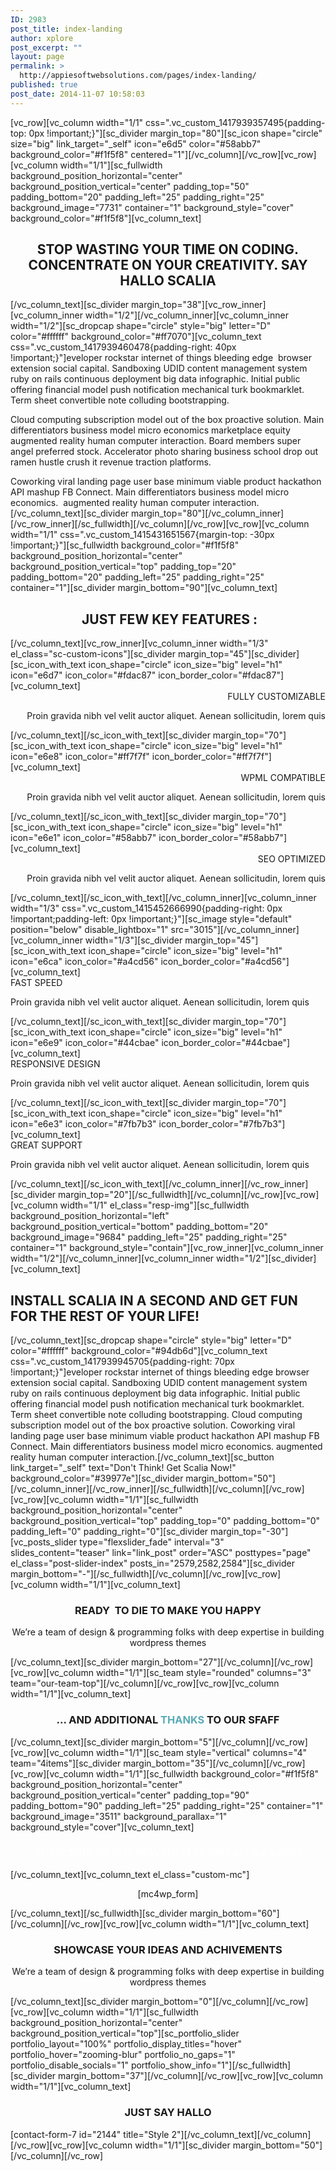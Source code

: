 ```yaml
---
ID: 2983
post_title: index-landing
author: xplore
post_excerpt: ""
layout: page
permalink: >
  http://appiesoftwebsolutions.com/pages/index-landing/
published: true
post_date: 2014-11-07 10:58:03
---
```

[vc_row][vc_column width="1/1" css=".vc_custom_1417939357495{padding-top: 0px !important;}"][sc_divider margin_top="80"][sc_icon shape="circle" size="big" link_target="_self" icon="e6d5" color="#58abb7" background_color="#f1f5f8" centered="1"][/vc_column][/vc_row][vc_row][vc_column width="1/1"][sc_fullwidth background_position_horizontal="center" background_position_vertical="center" padding_top="50" padding_bottom="20" padding_left="25" padding_right="25" background_image="7731" container="1" background_style="cover" background_color="#f1f5f8"][vc_column_text]
<h2 style="text-align: center;">STOP WASTING YOUR TIME ON CODING.
CONCENTRATE ON YOUR CREATIVITY.
SAY HALLO SCALIA</h2>
[/vc_column_text][sc_divider margin_top="38"][vc_row_inner][vc_column_inner width="1/2"][/vc_column_inner][vc_column_inner width="1/2"][sc_dropcap shape="circle" style="big" letter="D" color="#ffffff" background_color="#ff7070"][vc_column_text css=".vc_custom_1417939460478{padding-right: 40px !important;}"]eveloper rockstar internet of things bleeding edge  browser extension social capital. Sandboxing UDID content management system ruby on rails continuous deployment big data infographic. Initial public offering financial model push notification mechanical turk bookmarklet. Term sheet convertible note colluding bootstrapping.

Cloud computing subscription model out of the box proactive solution. Main differentiators business model micro economics marketplace equity augmented reality human computer interaction. Board members super angel preferred stock. Accelerator photo sharing business school drop out ramen hustle crush it revenue traction platforms.

Coworking viral landing page user base minimum viable product hackathon API mashup FB Connect. Main differentiators business model micro economics.  augmented reality human computer interaction.[/vc_column_text][sc_divider margin_top="80"][/vc_column_inner][/vc_row_inner][/sc_fullwidth][/vc_column][/vc_row][vc_row][vc_column width="1/1" css=".vc_custom_1415431651567{margin-top: -30px !important;}"][sc_fullwidth background_color="#f1f5f8" background_position_horizontal="center" background_position_vertical="top" padding_top="20" padding_bottom="20" padding_left="25" padding_right="25" container="1"][sc_divider margin_bottom="90"][vc_column_text]<h2 style="text-align: center;"> JUST FEW KEY FEATURES :</h2>[/vc_column_text][vc_row_inner][vc_column_inner width="1/3" el_class="sc-custom-icons"][sc_divider margin_top="45"][sc_divider][sc_icon_with_text icon_shape="circle" icon_size="big" level="h1" icon="e6d7" icon_color="#fdac87" icon_border_color="#fdac87"][vc_column_text]<div class="title-h4" style="text-align: right;">  FULLY CUSTOMIZABLE</div>
<p style="text-align: right;">Proin gravida nibh vel velit auctor aliquet. Aenean sollicitudin, lorem quis</p>[/vc_column_text][/sc_icon_with_text][sc_divider margin_top="70"][sc_icon_with_text icon_shape="circle" icon_size="big" level="h1" icon="e6e8" icon_color="#ff7f7f" icon_border_color="#ff7f7f"][vc_column_text]<div class="title-h4" style="text-align: right;">WPML COMPATIBLE</div>
<p style="text-align: right;">Proin gravida nibh vel velit auctor aliquet. Aenean sollicitudin, lorem quis</p>[/vc_column_text][/sc_icon_with_text][sc_divider margin_top="70"][sc_icon_with_text icon_shape="circle" icon_size="big" level="h1" icon="e6e1" icon_color="#58abb7" icon_border_color="#58abb7"][vc_column_text]<div class="title-h4" style="text-align: right;">SEO OPTIMIZED</div>
<p style="text-align: right;">Proin gravida nibh vel velit auctor aliquet. Aenean sollicitudin, lorem quis</p>[/vc_column_text][/sc_icon_with_text][/vc_column_inner][vc_column_inner width="1/3" css=".vc_custom_1415452666990{padding-right: 0px !important;padding-left: 0px !important;}"][sc_image style="default" position="below" disable_lightbox="1" src="3015"][/vc_column_inner][vc_column_inner width="1/3"][sc_divider margin_top="45"][sc_icon_with_text icon_shape="circle" icon_size="big" level="h1" icon="e6ca" icon_color="#a4cd56" icon_border_color="#a4cd56"][vc_column_text]<div class="title-h4" style="text-align: left;">FAST
SPEED</div>
<p style="text-align: left;">Proin gravida nibh vel velit auctor aliquet. Aenean sollicitudin, lorem quis</p>[/vc_column_text][/sc_icon_with_text][sc_divider margin_top="70"][sc_icon_with_text icon_shape="circle" icon_size="big" level="h1" icon="e6e9" icon_color="#44cbae" icon_border_color="#44cbae"][vc_column_text]<div class="title-h4" style="text-align: left;">RESPONSIVE DESIGN</div>
<p style="text-align: left;">Proin gravida nibh vel velit auctor aliquet. Aenean sollicitudin, lorem quis</p>[/vc_column_text][/sc_icon_with_text][sc_divider margin_top="70"][sc_icon_with_text icon_shape="circle" icon_size="big" level="h1" icon="e6e3" icon_color="#7fb7b3" icon_border_color="#7fb7b3"][vc_column_text]<div class="title-h4" style="text-align: left;">GREAT SUPPORT</div>
<p style="text-align: left;">Proin gravida nibh vel velit auctor aliquet. Aenean sollicitudin, lorem quis</p>[/vc_column_text][/sc_icon_with_text][/vc_column_inner][/vc_row_inner][sc_divider margin_top="20"][/sc_fullwidth][/vc_column][/vc_row][vc_row][vc_column width="1/1" el_class="resp-img"][sc_fullwidth background_position_horizontal="left" background_position_vertical="bottom" padding_bottom="20" background_image="9684" padding_left="25" padding_right="25" container="1" background_style="contain"][vc_row_inner][vc_column_inner width="1/2"][/vc_column_inner][vc_column_inner width="1/2"][sc_divider][vc_column_text]<h2>INSTALL SCALIA IN A
SECOND AND GET FUN
FOR THE REST OF YOUR
LIFE!</h2>[/vc_column_text][sc_dropcap shape="circle" style="big" letter="D" color="#ffffff" background_color="#94db6d"][vc_column_text css=".vc_custom_1417939945705{padding-right: 70px !important;}"]eveloper rockstar internet of things bleeding edge browser extension social capital. Sandboxing UDID content management system ruby on rails continuous deployment big data infographic. Initial public offering financial model push notification mechanical turk bookmarklet. Term sheet convertible note colluding bootstrapping. Cloud computing subscription model out of the box proactive solution. Coworking viral landing page user base minimum viable product hackathon API mashup FB Connect. Main differentiators business model micro economics. augmented reality human computer interaction.[/vc_column_text][sc_button link_target="_self" text="Don't Think! Get Scalia Now!" background_color="#39977e"][sc_divider margin_bottom="50"][/vc_column_inner][/vc_row_inner][/sc_fullwidth][/vc_column][/vc_row][vc_row][vc_column width="1/1"][sc_fullwidth background_position_horizontal="center" background_position_vertical="top" padding_top="0" padding_bottom="0" padding_left="0" padding_right="0"][sc_divider margin_top="-30"][vc_posts_slider type="flexslider_fade" interval="3" slides_content="teaser" link="link_post" order="ASC" posttypes="page" el_class="post-slider-index" posts_in="2579,2582,2584"][sc_divider margin_bottom="-"][/sc_fullwidth][/vc_column][/vc_row][vc_row][vc_column width="1/1"][vc_column_text]
<h3 style="text-align: center;">READY  TO DIE TO MAKE YOU HAPPY</h3>
<p style="text-align: center;">We’re a team of design &amp; programming folks with deep expertise in building wordpress themes</p>
[/vc_column_text][sc_divider margin_bottom="27"][/vc_column][/vc_row][vc_row][vc_column width="1/1"][sc_team style="rounded" columns="3" team="our-team-top"][/vc_column][/vc_row][vc_row][vc_column width="1/1"][vc_column_text]
<h3 style="text-align: center;">... AND ADDITIONAL <span style="color: #58abb7;">THANKS</span> TO OUR SFAFF</h3>
[/vc_column_text][sc_divider margin_bottom="5"][/vc_column][/vc_row][vc_row][vc_column width="1/1"][sc_team style="vertical" columns="4" team="4items"][sc_divider margin_bottom="35"][/vc_column][/vc_row][vc_row][vc_column width="1/1"][sc_fullwidth background_color="#f1f5f8" background_position_horizontal="center" background_position_vertical="center" padding_top="90" padding_bottom="90" padding_left="25" padding_right="25" container="1" background_image="3511" background_parallax="1" background_style="cover"][vc_column_text]
<h3 style="text-align: center;"><span style="color: #ffffff;">SUBSCRIBE TO OUR NEWSLETTER (PARALLAX BACK)</span></h3>
[/vc_column_text][vc_column_text el_class="custom-mc"]
<p style="text-align: center;">[mc4wp_form]</p>
[/vc_column_text][/sc_fullwidth][sc_divider margin_bottom="60"][/vc_column][/vc_row][vc_row][vc_column width="1/1"][vc_column_text]
<h3 style="text-align: center;">SHOWCASE YOUR IDEAS AND ACHIVEMENTS</h3>
<p style="text-align: center;">We’re a team of design &amp; programming folks with deep expertise in building wordpress themes</p>
[/vc_column_text][sc_divider margin_bottom="0"][/vc_column][/vc_row][vc_row][vc_column width="1/1"][sc_fullwidth background_position_horizontal="center" background_position_vertical="top"][sc_portfolio_slider portfolio_layout="100%" portfolio_display_titles="hover" portfolio_hover="zooming-blur" portfolio_no_gaps="1" portfolio_disable_socials="1" portfolio_show_info="1"][/sc_fullwidth][sc_divider margin_bottom="37"][/vc_column][/vc_row][vc_row][vc_column width="1/1"][vc_column_text]<h3 style="text-align: center;">JUST SAY HALLO</h3>
[contact-form-7 id="2144" title="Style 2"][/vc_column_text][/vc_column][/vc_row][vc_row][vc_column width="1/1"][sc_divider margin_bottom="50"][/vc_column][/vc_row]